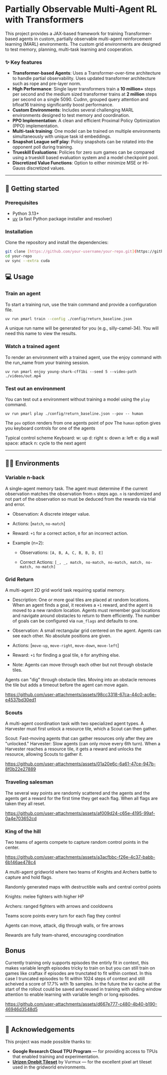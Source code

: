 # Partially Observable Multi-Agent RL with Transformers

This project provides a JAX-based framework for training Transformer-based agents in custom, partially observable multi-agent reinforcement learning (MARL) environments. The custom grid environments are designed to test memory, planning, multi-task learning and cooperation.

### ✨ Key features

* **Transformer-based Agents**: Uses a Transformer-over-time architecture to handle partial observability. Uses updated transformer architecture such as rope and pre-layer norm. 
* **High Performance**: Single layer transformers train a **10 million+** steps per second and the medium sized transformer trains at **2 million** steps per second on a single 5090. Cudnn, grouped query attention and bfloat16 training significantly boost performance.
* **Custom Environments**: Includes several challenging MARL environments designed to test memory and coordination.
* **PPO Implementation**: A clean and efficient Proximal Policy Optimization (PPO) implementation.
* **Multi-task training**: One model can be trained on multiple environments simultaneously with unique task id embeddings.  
* **Snapshot League self play**: Policy snapshots can be rotated into the opponent poll during training.  
* **Trueskill Evaluations**: Policies for zero sum games can be compared using a trueskill based evaluation system and a model checkpoint pool.  
* **Discretized Value Functions**: Option to either minimize MSE or Hl-Gauss discretized values.  

---

## 🚀 Getting started

### Prerequisites

* Python 3.13+
* [uv](https://github.com/astral-sh/uv) (a fast Python package installer and resolver)

### Installation

Clone the repository and install the dependencies:

```bash
git clone [https://github.com/your-username/your-repo.git](https://github.com/your-username/your-repo.git)
cd your-repo
uv sync --extra cuda
```


## 💻 Usage
### Train an agent
To start a training run, use the train command and provide a configuration file.


```bash
uv run pmarl train --config ./config/return_baseline.json
```
A unique run name will be generated for you (e.g., silly-camel-34). You will need this name to view the results.


### Watch a trained agent
To render an environment with a trained agent, use the enjoy command with the run_name from your training session.

```
uv run pmarl enjoy young-shark-cff1bi --seed 5 --video-path ./videos/out.mp4
```

### Test out an environment
You can test out a environment without training a model using the `play` command.

```
uv run pmarl play ./config/return_baseline.json --pov -- human
```

The `pov` option renders from one agents point of pov
The `human` option gives you keyboard controls for one of the agents

Typical control scheme
Keyboard:
w: up
d: right
s: down
a: left
e: dig a wall
space: attack
n: cycle to the next agent

---

## 🏋️‍♂️ Environments
### Variable n-back
A single-agent memory task. The agent must determine if the current observation matches the observation from `n` steps ago. `n` is randomized and not part of the observation so must be deduced from the rewards via trial and error.

* Observation: A discrete integer value.

* Actions: [`match`, `no-match`]

* Reward: `+1` for a correct action, `0` for an incorrect action.

* Example (n=2):

  * Observations: `[A, B, A, C, B, B, D, E]`

  * Correct Actions: `[_, _, match, no-match, no-match, match, no-match, no-match]`

### Grid Return
A multi-agent 2D grid world task requiring spatial memory.

* Description: One or more goal tiles are placed at random locations. When an agent finds a goal, it receives a `+1` reward, and the agent is moved to a new random location. Agents must remember goal locations and navigate around obstacles to return to them efficiently. The number of goals can be configured via `num_flags` and defaults to one.

* Observation: A small rectangular grid centered on the agent. Agents can see each other. No absolute positions are given.

* Actions: [`move-up`, `move-right`, `move-down`, `move-left`]

* Reward: `+1` for finding a goal tile, `0` for anything else.

* Note: Agents can move through each other but not through obstacle tiles.

Agents can "dig" through obstacle tiles. Moving into an obstacle removes the tile but adds a timeout before the agent can move again.

https://github.com/user-attachments/assets/98cc3318-67ca-44c0-ac6e-e4537bd30ed1

### Scouts
A multi-agent coordination task with two specialized agent types. A Harvester must first unlock a resource tile, which a Scout can then gather.

Scout: Fast-moving agents that can gather resources only after they are "unlocked."
Harvester: Slow agents (can only move every 6th turn). When a Harvester reaches a resource tile, it gets a reward and unlocks the resource, allowing Scouts to gather it.

https://github.com/user-attachments/assets/01a20e6c-6a61-47ce-947b-8f0b22e27889

### Traveling salesman

The several way points are randomly scattered and the agents and the agents get a reward for the first time they get each flag. When all flags are taken they all reset.

https://github.com/user-attachments/assets/af009d24-c65e-4195-99af-0a4e703652cd

### King of the hill

Two teams of agents compete to capture random control points in the center.

https://github.com/user-attachments/assets/a3acfbbc-f26e-4c37-babb-6b146ae478c4

A multi-agent gridworld where two teams of Knights and Archers battle to capture and hold flags.

Randomly generated maps with destructible walls and central control points

Knights: melee fighters with higher HP

Archers: ranged fighters with arrows and cooldowns

Teams score points every turn for each flag they control

Agents can move, attack, dig through walls, or fire arrows

Rewards are fully team-shared, encouraging coordination

## Bonus ##

Currently training only supports episodes the entirly fit in context, this makes variable length episodes tricky to train on but you can still train on games like craftax if episodes are trunctated to fit within context.
In this case I truncated episodes to fit within 1024 steps of context and still acheived a score of 17.7% with 1b samples. In the future the kv cache at the start of the rollout could be saved and reused in training with sliding window attention to enable learning with variable length or long episodes.

https://github.com/user-attachments/assets/d667e777-c480-4b40-b190-46946d3548d5

---

## 🙏 Acknowledgements

This project was made possible thanks to:

* **Google Research Cloud TPU Program** — for providing access to TPUs that enabled training and experimentation.  
* **[Urizen Onebit Tileset](https://vurmux.itch.io/urizen-onebit-tileset)** by Vurmux — for the excellent pixel art tileset used in the gridworld environments.  
